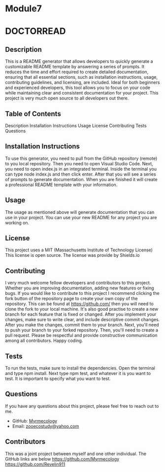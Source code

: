 # Module7
# DOCTORREAD

## Description 
This is a README generator that allows developers to quickly generate a customizable README template by answering a series of prompts. It reduces the time and effort required to create detailed documentation, ensuring that all essential sections, such as installation instructions, usage, contributing guidelines, and licensing, are included. Ideal for both beginners and experienced developers, this tool allows you to focus on your code while maintaining clear and consistent documentation for your project. This project is very much open source to all developers out there. 

## Table of Contents
Description
Installation Instructions
Usage
License
Contributing
Tests
Questions

## Installation Instructions
To use this generator, you need to pull from the GitHub repository (remote) to you local repository. Then you need to open Visual Studio Code. Next, you need to open index.js in an integrated terminal. Inside the terminal you can type node index.js and then click enter. After that you will see a series of prompts to generate documentation. When you are finished it will create a professional README template with your information. 

## Usage
The usage as mentioned above will generate documentation that you can use in your project. You can use your new README for any project you are working on.

## License
This project uses a MIT (Massachusetts Institute of Technology License) This license is open source. The license was provide by Shields.io

## Contributing
I very much welcome fellow developers and contributors to this project. Whether you are improving documentation, adding new features or fixing bugs. If you would like to contribute to this project I recommend clicking the fork button of the repository page to create your own copy of the repository. This can be found at https://github.com/ then you will need to clone the fork to your local machine. It's also good practise to create a new branch for each feature that is fixed or changed. After you implement your changes, make sure to write clear, and include descriptive commit changes. After you make the changes, commit them to your branch. Next, you'll need to push your branch to your forked repository. Then, you'll need to create a pull request. Please be respectful and provide constructive communication among all contributors. Happy coding. 

## Tests
To run the tests, make sure to install the dependencies. Open the terminal and type npm install. Next type npm test, and whatever it is you want to test. It is important to specify what you want to test. 

## Questions
If you have any questions about this project, please feel free to reach out to me. 

- GitHub: [Myrmecology](https://github.com/Myrmecology)
- Email: [zooecostudy@yahoo.com](mailto:zooecostudy@yahoo.com)

## Contributors 
This was a joint project between myself and one other individual. The GitHub links are below
https://github.com/Myrmecology
https://github.com/Revelin911

 

